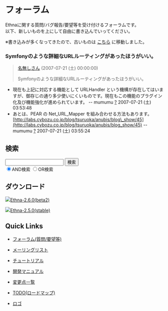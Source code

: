 # フォーラム
Ethnaに関する質問/バグ報告/要望等を受け付けるフォーラムです。  
以下、新しいものを上にして自由に書き込んでいってください。

※書き込みが多くなってきたので、古いものは [こちら](ethna-community-forum-archiveto200703.html "ethna-community-forum-archiveto200703 (1240d)") に移動しました。

### Symfonyのような詳細なURLルーティングがあったほうがいい。 [](ethna-community-forum.html#m78b5bc6 "m78b5bc6")
> [名無しさん](%CC%BE%CC%B5%A4%B7%A4%B5%A4%F3.html "名無しさん (1130d)") (2007-07-21 (土) 00:00:00)  
>   
> Symfonyのような詳細なURLルーティングがあったほうがいい。
- 現在も上記に対応する機能として URLHandler という機構が存在してはいますが、御存じの通り多少使いにくいものです。現在もこの機能のプラグイン化及び機能強化が進められています。 -- mumumu [?](cmd=edit&page=mumumu&refer=ethna-community-forum.html) 2007-07-21 (土) 03:53:48
- あとは、PEAR の Net\_URL\_Mapper を組み合わせる方法もあります。 [http://labs.cybozu.co.jp/blog/tsuruoka/anubis/blog\_show/45](http://labs.cybozu.co.jp/blog/tsuruoka/anubis/blog_show/45) -- mumumu [?](cmd=edit&page=mumumu&refer=ethna-community-forum.html) 2007-07-21 (土) 03:55:24

<!-- ??END id:body -->
<!-- ??BEGIN id:summary --><!-- ??END id:note -->
<!-- ??BEGIN id:trackback -->
<!-- ?? END id:trackback --><!-- ?? END id:attach -->
<!-- ?? END id:summary -->
<!-- ??END id:content -->
<!-- ?? END id:wrap_content --><!-- ??sidebar?? ========================================================== -->
<!-- ??BEGIN id:wrap_sidebar -->

<!-- ??BEGIN id:search_form -->

## 検索

<form action="http://ethna.jp/index.php?cmd=search" method="post">
            <input type="hidden" name="encode_hint" value="??">
            <input type="text" name="word" value="" size="20">
            <input type="submit" value="検索"><br>
            <input type="radio" name="type" value="AND" checked id="and_search"><label for="and_search">AND検索</label>
            <input type="radio" name="type" value="OR" id="or_search"><label for="or_search">OR検索</label>
    </form>

<!-- END id:search_form -->
<!-- ??BEGIN id:download_link -->

## ダウンロード

[![](image/minilogo.gif)Ethna-2.6.0(beta2)](ethna-download.html)

[![](image/minilogo.gif)Ethna-2.5.0(stable)](ethna-download.html)

<!-- END id:download_link -->
<!-- ??BEGIN id:download_link -->

## Quick Links

- [フォーラム(質問/要望等)](ethna-community-forum.html)
- [メーリングリスト](http://ml.ethna.jp/mailman/listinfo/users)

- [チュートリアル](ethna-document-tutorial.html)
- [開発マニュアル](ethna-document-dev_guide.html)
- [変更点一覧](ethna-document-changes.html)

- [TODO(ロードマップ)](TODO.html)
- [ロゴ](ethna-logo.html)

<!-- END id:download_link -->
<!-- ??BEGIN id:search_form -->


